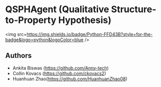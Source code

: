 # QSPHAgent (Qualitative Structure-to-Property Hypothesis)
<img src=https://img.shields.io/badge/Python-FFD43B?style=for-the-badge&logo=python&logoColor=blue />

## Authors

- Ankita Biswas (https://github.com/Anny-tech)
- Collin Kovacs (https://github.com/ckovacs2)
- Huanhuan Zhao(https://github.com/HuanhuanZhao08)
